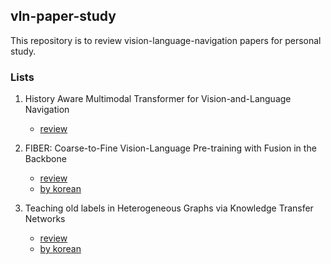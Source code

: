## vln-paper-study

This repository is to review vision-language-navigation papers for personal study.

### Lists

1. History Aware Multimodal Transformer for Vision-and-Language Navigation
   * [review](https://github.com/blossominkyung/vln-paper-study/issues/2)
  

2. FIBER: Coarse-to-Fine Vision-Language Pre-training with Fusion in the Backbone
   * [review](https://github.com/blossominkyung/vln-paper-study/issues/3)
   * [by korean](https://www.blossominkyung.com/deeplearning/fiber)

3. Teaching old labels in Heterogeneous Graphs via Knowledge Transfer Networks
   * [review](https://github.com/blossominkyung/vln-paper-study/issues/4)
   * [by korean](https://www.blossominkyung.com/deeplearning/ktn)
